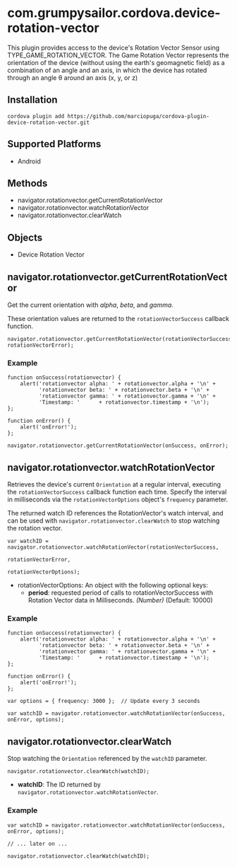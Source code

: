 <!---
    Licensed to the Apache Software Foundation (ASF) under one
    or more contributor license agreements.  See the NOTICE file
    distributed with this work for additional information
    regarding copyright ownership.  The ASF licenses this file
    to you under the Apache License, Version 2.0 (the
    "License"); you may not use this file except in compliance
    with the License.  You may obtain a copy of the License at

      http://www.apache.org/licenses/LICENSE-2.0

    Unless required by applicable law or agreed to in writing,
    software distributed under the License is distributed on an
    "AS IS" BASIS, WITHOUT WARRANTIES OR CONDITIONS OF ANY
    KIND, either express or implied.  See the License for the
    specific language governing permissions and limitations
    under the License.
-->

# com.grumpysailor.cordova.device-rotation-vector

This plugin provides access to the device's Rotation Vector Sensor using TYPE_GAME_ROTATION_VECTOR. The Game Rotation Vector represents the orientation of the device (without using the earth's geomagnetic field) as a combination of an angle and an axis, in which the device has rotated through an angle θ around an axis (x, y, or z) 




## Installation

    cordova plugin add https://github.com/marciopuga/cordova-plugin-device-rotation-vector.git

## Supported Platforms

- Android

## Methods

- navigator.rotationvector.getCurrentRotationVector
- navigator.rotationvector.watchRotationVector
- navigator.rotationvector.clearWatch

## Objects

- Device Rotation Vector

## navigator.rotationvector.getCurrentRotationVector

Get the current orientation with _alpha_, _beta_, and _gamma_.

These orientation values are returned to the `rotationVectorSuccess`
callback function.

    navigator.rotationvector.getCurrentRotationVector(rotationVectorSuccess, rotationVectorError);


### Example

    function onSuccess(rotationvector) {
        alert('rotationvector alpha: ' + rotationvector.alpha + '\n' +
              'rotationvector beta: ' + rotationvector.beta + '\n' +
              'rotationvector gamma: ' + rotationvector.gamma + '\n' +
              'Timestamp: '      + rotationvector.timestamp + '\n');
    };

    function onError() {
        alert('onError!');
    };

    navigator.rotationvector.getCurrentRotationVector(onSuccess, onError);


## navigator.rotationvector.watchRotationVector

Retrieves the device's current `Orientation` at a regular interval, executing
the `rotationVectorSuccess` callback function each time. Specify the interval in
milliseconds via the `rotationVectorOptions` object's `frequency` parameter.

The returned watch ID references the RotationVector's watch interval,
and can be used with `navigator.rotationvector.clearWatch` to stop watching the
rotation vector.

    var watchID = navigator.rotationvector.watchRotationVector(rotationVectorSuccess,
                                                           rotationVectorError,
                                                           rotationVectorOptions);

- rotationVectorOptions: An object with the following optional keys:
  - __period__: requested period of calls to rotationVectorSuccess with Rotation Vector  data in Milliseconds. _(Number)_ (Default: 10000)


###  Example

    function onSuccess(rotationvector) {
        alert('rotationvector alpha: ' + rotationvector.alpha + '\n' +
              'rotationvector beta: ' + rotationvector.beta + '\n' +
              'rotationvector gamma: ' + rotationvector.gamma + '\n' +
              'Timestamp: '      + rotationvector.timestamp + '\n');
    };

    function onError() {
        alert('onError!');
    };

    var options = { frequency: 3000 };  // Update every 3 seconds

    var watchID = navigator.rotationvector.watchRotationVector(onSuccess, onError, options);


## navigator.rotationvector.clearWatch

Stop watching the `Orientation` referenced by the `watchID` parameter.

    navigator.rotationvector.clearWatch(watchID);

- __watchID__: The ID returned by `navigator.rotationvector.watchRotationVector`.

###  Example

    var watchID = navigator.rotationvector.watchRotationVector(onSuccess, onError, options);

    // ... later on ...

    navigator.rotationvector.clearWatch(watchID);
